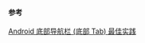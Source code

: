 





#### 参考

[Android 底部导航栏 (底部 Tab) 最佳实践](https://juejin.im/post/5901b564570c35005804424b#heading-0)